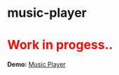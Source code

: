 # music-player

<h1 style="color:red"> Work in progess..</h1>

**Demo:** [Music Player](https://prathu9.github.io/music-player/)